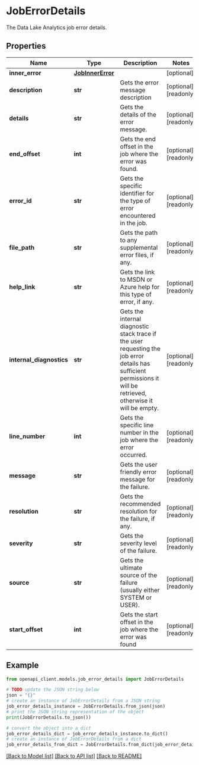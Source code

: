 # JobErrorDetails

The Data Lake Analytics job error details.

## Properties

Name | Type | Description | Notes
------------ | ------------- | ------------- | -------------
**inner_error** | [**JobInnerError**](JobInnerError.md) |  | [optional] 
**description** | **str** | Gets the error message description | [optional] [readonly] 
**details** | **str** | Gets the details of the error message. | [optional] [readonly] 
**end_offset** | **int** | Gets the end offset in the job where the error was found. | [optional] [readonly] 
**error_id** | **str** | Gets the specific identifier for the type of error encountered in the job. | [optional] [readonly] 
**file_path** | **str** | Gets the path to any supplemental error files, if any. | [optional] [readonly] 
**help_link** | **str** | Gets the link to MSDN or Azure help for this type of error, if any. | [optional] [readonly] 
**internal_diagnostics** | **str** | Gets the internal diagnostic stack trace if the user requesting the job error details has sufficient permissions it will be retrieved, otherwise it will be empty. | [optional] [readonly] 
**line_number** | **int** | Gets the specific line number in the job where the error occurred. | [optional] [readonly] 
**message** | **str** | Gets the user friendly error message for the failure. | [optional] [readonly] 
**resolution** | **str** | Gets the recommended resolution for the failure, if any. | [optional] [readonly] 
**severity** | **str** | Gets the severity level of the failure. | [optional] [readonly] 
**source** | **str** | Gets the ultimate source of the failure (usually either SYSTEM or USER). | [optional] [readonly] 
**start_offset** | **int** | Gets the start offset in the job where the error was found | [optional] [readonly] 

## Example

```python
from openapi_client.models.job_error_details import JobErrorDetails

# TODO update the JSON string below
json = "{}"
# create an instance of JobErrorDetails from a JSON string
job_error_details_instance = JobErrorDetails.from_json(json)
# print the JSON string representation of the object
print(JobErrorDetails.to_json())

# convert the object into a dict
job_error_details_dict = job_error_details_instance.to_dict()
# create an instance of JobErrorDetails from a dict
job_error_details_from_dict = JobErrorDetails.from_dict(job_error_details_dict)
```
[[Back to Model list]](../README.md#documentation-for-models) [[Back to API list]](../README.md#documentation-for-api-endpoints) [[Back to README]](../README.md)


